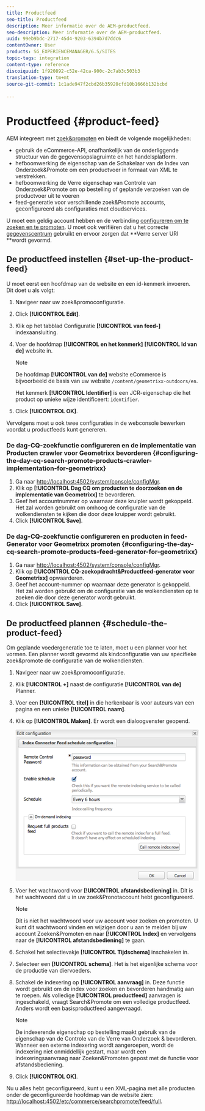 ```yaml
---
title: Productfeed
seo-title: Productfeed
description: Meer informatie over de AEM-productfeed.
seo-description: Meer informatie over de AEM-productfeed.
uuid: 99eb9bdc-2717-45d4-9203-6394b7d7ddc6
contentOwner: User
products: SG_EXPERIENCEMANAGER/6.5/SITES
topic-tags: integration
content-type: reference
discoiquuid: 1f920892-c52e-42ca-900c-2c7ab3c503b3
translation-type: tm+mt
source-git-commit: 1c1ade947f2cbd26b35920cfd10b1666b132bcbd

---
```



# Productfeed {#product-feed}

AEM integreert met [zoek&amp;promoten](https://www.adobe.com/solutions/testing-targeting/searchandpromote.html) en biedt de volgende mogelijkheden:

* gebruik de eCommerce-API, onafhankelijk van de onderliggende structuur van de gegevensopslagruimte en het handelsplatform.
* hefboomwerking de eigenschap van de Schakelaar van de Index van Onderzoek&amp;Promote om een productvoer in formaat van XML te verstrekken.
* hefboomwerking de Verre eigenschap van Controle van Onderzoek&amp;Promote om op bestelling of geplande verzoeken van de productvoer uit te voeren
* feed-generatie voor verschillende zoek&amp;Promote accounts, geconfigureerd als configuraties met cloudservices.

U moet een geldig account hebben en de verbinding [configureren om te zoeken en te promoten](/help/sites-administering/search-and-promote.md#configuring-the-connection-to-search-promote). U moet ook verifiëren dat u het correcte [gegevenscentrum](/help/sites-administering/search-and-promote.md#configuring-the-data-center) gebruikt en ervoor zorgen dat **Verre server URI **wordt gevormd.

## De productfeed instellen {#set-up-the-product-feed}

U moet eerst een hoofdmap van de website en een id-kenmerk invoeren. Dit doet u als volgt:

1. Navigeer naar uw zoek&amp;promoconfiguratie.
1. Click **[!UICONTROL Edit]**.
1. Klik op het tabblad Configuratie **[!UICONTROL van feed-]** indexaansluiting.
1. Voer de hoofdmap **[!UICONTROL en het kenmerk]** **[!UICONTROL Id van de]** website in.

   >[!NOTE]
   >
   >De hoofdmap **[!UICONTROL van de]** website eCommerce is bijvoorbeeld de basis van uw website `/content/geometrixx-outdoors/en`.
   >
   >Het kenmerk **[!UICONTROL Identifier]** is een JCR-eigenschap die het product op unieke wijze identificeert: `identifier`.

1. Click **[!UICONTROL OK]**.

Vervolgens moet u ook twee configuraties in de webconsole bewerken voordat u productfeeds kunt genereren.

### De dag-CQ-zoekfunctie configureren en de implementatie van Producten crawler voor Geometrixx bevorderen {#configuring-the-day-cq-search-promote-products-crawler-implementation-for-geometrixx}

1. Ga naar [http://localhost:4502/system/console/configMgr](http://localhost:4502/system/console/configMgr).
1. Klik op **[!UICONTROL Dag CQ om producten te doorzoeken en de implementatie van Geometrixx]** te bevorderen.
1. Geef het accountnummer op waarnaar deze kruipler wordt gekoppeld. Het zal worden gebruikt om omhoog de configuratie van de wolkendiensten te kijken die door deze kruipper wordt gebruikt.
1. Click **[!UICONTROL Save]**.

### De dag-CQ-zoekfunctie configureren en producten in feed-Generator voor Geometrixx promoten {#configuring-the-day-cq-search-promote-products-feed-generator-for-geometrixx}

1. Ga naar [http://localhost:4502/system/console/configMgr](http://localhost:4502/system/console/configMgr).
1. Klik op **[!UICONTROL CQ-zoekopdracht&amp;Productfeed-generator voor Geometrixx]** opwaarderen.
1. Geef het account-nummer op waarnaar deze generator is gekoppeld. Het zal worden gebruikt om de configuratie van de wolkendiensten op te zoeken die door deze generator wordt gebruikt.
1. Click **[!UICONTROL Save]**.

## De productfeed plannen {#schedule-the-product-feed}

Om geplande voedergeneratie toe te laten, moet u een planner voor het vormen.
Een planner wordt gevormd als kindconfiguratie van uw specifieke zoek&amp;promote de configuratie van de wolkendiensten.

1. Navigeer naar uw zoek&amp;promoconfiguratie.
1. Klik **[!UICONTROL +]** naast de configuratie **[!UICONTROL van de]** Planner.
1. Voer een **[!UICONTROL titel]** in die herkenbaar is voor auteurs van een pagina en een unieke **[!UICONTROL naam]**.
1. Klik op **[!UICONTROL Maken]**. Er wordt een dialoogvenster geopend.

   ![chlimage_1-108](assets/chlimage_1-108a.png)

1. Voer het wachtwoord voor **[!UICONTROL afstandsbediening]** in. Dit is het wachtwoord dat u in uw zoek&amp;Pronotaccount hebt geconfigureerd.

   >[!NOTE]
   >
   >Dit is niet het wachtwoord voor uw account voor zoeken en promoten. U kunt dit wachtwoord vinden en wijzigen door u aan te melden bij uw account Zoeken&amp;Promoten en naar **[!UICONTROL Index]** en vervolgens naar de **[!UICONTROL afstandsbediening]** te gaan.

1. Schakel het selectievakje **[!UICONTROL Tijdschema]** inschakelen in.
1. Selecteer een **[!UICONTROL schema]**. Het is het eigenlijke schema voor de productie van diervoeders.
1. Schakel de indexering op **[!UICONTROL aanvraag]** in. Deze functie wordt gebruikt om de index voor zoeken en bevorderen handmatig aan te roepen. Als volledige **[!UICONTROL productfeed]** aanvragen is ingeschakeld, vraagt Search&amp;Promote om een volledige productfeed. Anders wordt een basisproductfeed aangevraagd.

   >[!NOTE]
   >
   >De indexerende eigenschap op bestelling maakt gebruik van de eigenschap van de Controle van de Verre van Onderzoek &amp; bevorderen. Wanneer een externe indexering wordt aangeroepen, wordt de indexering niet onmiddellijk gestart, maar wordt een indexeringsaanvraag naar Zoeken&amp;Promoten gepost met de functie voor afstandsbediening.

1. Click **[!UICONTROL OK]**.

Nu u alles hebt geconfigureerd, kunt u een XML-pagina met alle producten onder de geconfigureerde hoofdmap van de website zien: [http://localhost:4502/etc/commerce/searchpromote/feed/full](http://localhost:4502/etc/commerce/searchpromote/feed/full).
